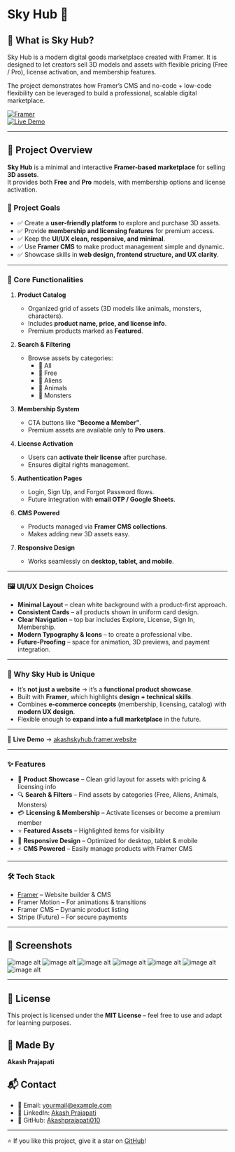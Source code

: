 # Sky Hub 🚀  
## 📖 What is Sky Hub?

Sky Hub is a modern digital goods marketplace created with Framer.
It is designed to let creators sell 3D models and assets with flexible pricing (Free / Pro), license activation, and membership features.

The project demonstrates how Framer’s CMS and no-code + low-code flexibility can be leveraged to build a professional, scalable digital marketplace.

[![Framer](https://img.shields.io/badge/Built%20with-Framer-000000?logo=framer)](https://framer.com/)  
[![Live Demo](https://img.shields.io/badge/Live%20Demo-Click%20Here-brightgreen)](https://akashskyhub.framer.website/)  

---

## 📌 Project Overview  
**Sky Hub** is a minimal and interactive **Framer-based marketplace** for selling **3D assets**.  
It provides both **Free** and **Pro** models, with membership options and license activation. 

### 🎯 Project Goals  

- ✅ Create a **user-friendly platform** to explore and purchase 3D assets.  
- ✅ Provide **membership and licensing features** for premium access.  
- ✅ Keep the **UI/UX clean, responsive, and minimal**.  
- ✅ Use **Framer CMS** to make product management simple and dynamic.  
- ✅ Showcase skills in **web design, frontend structure, and UX clarity**.  

---

### 🧩 Core Functionalities  

1. **Product Catalog**  
   - Organized grid of assets (3D models like animals, monsters, characters).  
   - Includes **product name, price, and license info**.  
   - Premium products marked as **Featured**.  

2. **Search & Filtering**  
   - Browse assets by categories:  
     - 🔹 All  
     - 🔹 Free  
     - 🔹 Aliens  
     - 🔹 Animals  
     - 🔹 Monsters  

3. **Membership System**  
   - CTA buttons like **“Become a Member”**.  
   - Premium assets are available only to **Pro users**.  

4. **License Activation**  
   - Users can **activate their license** after purchase.  
   - Ensures digital rights management.  

5. **Authentication Pages**  
   - Login, Sign Up, and Forgot Password flows.  
   - Future integration with **email OTP / Google Sheets**.  

6. **CMS Powered**  
   - Products managed via **Framer CMS collections**.  
   - Makes adding new 3D assets easy.  

7. **Responsive Design**  
   - Works seamlessly on **desktop, tablet, and mobile**.  

---

### 🖼️ UI/UX Design Choices  

- **Minimal Layout** – clean white background with a product-first approach.  
- **Consistent Cards** – all products shown in uniform card design.  
- **Clear Navigation** – top bar includes Explore, License, Sign In, Membership.  
- **Modern Typography & Icons** – to create a professional vibe.  
- **Future-Proofing** – space for animation, 3D previews, and payment integration.  

---

### 🌟 Why Sky Hub is Unique  

- It’s **not just a website** → it’s a **functional product showcase**.  
- Built with **Framer**, which highlights **design + technical skills**.  
- Combines **e-commerce concepts** (membership, licensing, catalog) with **modern UX design**.  
- Flexible enough to **expand into a full marketplace** in the future.  

---

🔗 **Live Demo** → [akashskyhub.framer.website](https://akashskyhub.framer.website/)  

---

### ✨ Features  

- 🎨 **Product Showcase** – Clean grid layout for assets with pricing & licensing info  
- 🔍 **Search & Filters** – Find assets by categories (Free, Aliens, Animals, Monsters)  
- 💳 **Licensing & Membership** – Activate licenses or become a premium member  
- ⭐ **Featured Assets** – Highlighted items for visibility  
- 📱 **Responsive Design** – Optimized for desktop, tablet & mobile  
- ⚡ **CMS Powered** – Easily manage products with Framer CMS  

---

### 🛠️ Tech Stack  

- [Framer](https://framer.com/) – Website builder & CMS  
- Framer Motion – For animations & transitions  
- Framer CMS – Dynamic product listing  
- Stripe (Future) – For secure payments  

---

## 📸 Screenshots 
![image alt](https://github.com/Akashprajapati010/Sky_Hub_Akash_Prajapati/blob/3ba7367ca79e62c04aa46b192d96a8a6dfb93592/Image/Screenshot%202025-08-17%20141820.png)
![image alt](https://github.com/Akashprajapati010/Sky_Hub_Akash_Prajapati/blob/3ba7367ca79e62c04aa46b192d96a8a6dfb93592/Image/Screenshot%202025-08-17%20140117.png)
![image alt](https://github.com/Akashprajapati010/Sky_Hub_Akash_Prajapati/blob/3ba7367ca79e62c04aa46b192d96a8a6dfb93592/Image/Screenshot%202025-08-17%20140154.png)
![image alt](https://github.com/Akashprajapati010/Sky_Hub_Akash_Prajapati/blob/3ba7367ca79e62c04aa46b192d96a8a6dfb93592/Image/Screenshot%202025-08-17%20140324.png)
![image alt](https://github.com/Akashprajapati010/Sky_Hub_Akash_Prajapati/blob/0f5081e145f943c0321207f2b2e609fd143b1b49/Image/Screenshot%202025-08-17%20142739.png)
![image alt](https://github.com/Akashprajapati010/Sky_Hub_Akash_Prajapati/blob/3ba7367ca79e62c04aa46b192d96a8a6dfb93592/Image/Screenshot%202025-08-17%20140434.png)
![image alt](https://github.com/Akashprajapati010/Sky_Hub_Akash_Prajapati/blob/3ba7367ca79e62c04aa46b192d96a8a6dfb93592/Image/Screenshot%202025-08-17%20140523.png)

---

## 📄 License  
This project is licensed under the **MIT License** – feel free to use and adapt for learning purposes.  

## 📝 Made By  
**Akash Prajapati**  

## 📬 Contact  
- 📧 Email: yourmail@example.com  
- 💼 LinkedIn: [Akash Prajapati](nkedin.com/in/akash-prajapati-521278256/)  
- 🐙 GitHub: [Akashprajapati010](https://github.com/Akashprajapati010)  

---
⭐ If you like this project, give it a star on [GitHub](https://github.com/Akashprajapati010/Sky_Hub_Akash_Prajapati)!

